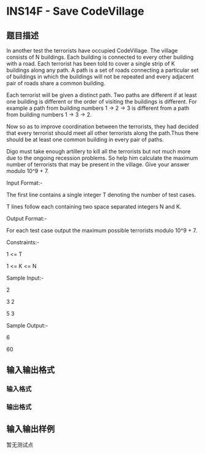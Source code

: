 # INS14F - Save CodeVillage

## 题目描述

In another test the terrorists have occupied CodeVillage. The village consists of N buildings. Each building is connected to every other building with a road. Each terrorist has been told to cover a single strip of K buildings along any path. A path is a set of roads connecting a particular set of buildings in which the buildings will not be repeated and every adjacent pair of roads share a common building.

Each terrorist will be given a distinct path. Two paths are different if at least one building is different or the order of visiting the buildings is different. For example a path from building numbers 1 -> 2 -> 3 is different from a path from building numbers 1 -> 3 -> 2.

Now so as to improve coordination between the terrorists, they had decided that every terrorist should meet all other terrorists along the path.Thus there should be at least one common building in every pair of paths.

Digo must take enough artillery to kill all the terrorists but not much more due to the ongoing recession problems. So help him calculate the maximum number of terrorists that may be present in the village. Give your answer modulo 10^9 + 7.

Input Format:-

The first line contains a single integer T denoting the number of test cases.

T lines follow each containing two space separated integers N and K.

Output Format:-

For each test case output the maximum possible terrorists modulo 10^9 + 7.

Constraints:-

1 <= T 

1 <= K <= N 

Sample Input:-

2

3 2

5 3

Sample Output:-

6

60

## 输入输出格式

### 输入格式

### 输出格式

## 输入输出样例

暂无测试点

